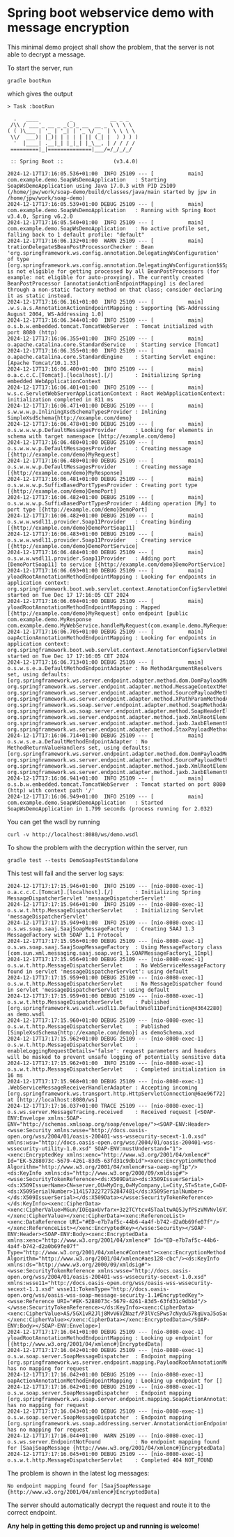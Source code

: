 # Spring boot webservice demo with message encryption

This minimal demo project shall show the problem, that the server is not able to decrypt a message.

To start the server, run

    gradle bootRun

which gives the output

    > Task :bootRun
    
      .   ____          _            __ _ _
     /\\ / ___'_ __ _ _(_)_ __  __ _ \ \ \ \
    ( ( )\___ | '_ | '_| | '_ \/ _` | \ \ \ \
     \\/  ___)| |_)| | | | | || (_| |  ) ) ) )
      '  |____| .__|_| |_|_| |_\__, | / / / /
     =========|_|==============|___/=/_/_/_/
    
     :: Spring Boot ::                (v3.4.0)
    
    2024-12-17T17:16:05.536+01:00  INFO 25109 --- [           main] com.example.demo.SoapWsDemoApplication   : Starting SoapWsDemoApplication using Java 17.0.3 with PID 25109 (/home/jpw/work/soap-demo/build/classes/java/main started by jpw in /home/jpw/work/soap-demo)
    2024-12-17T17:16:05.539+01:00 DEBUG 25109 --- [           main] com.example.demo.SoapWsDemoApplication   : Running with Spring Boot v3.4.0, Spring v6.2.0
    2024-12-17T17:16:05.540+01:00  INFO 25109 --- [           main] com.example.demo.SoapWsDemoApplication   : No active profile set, falling back to 1 default profile: "default"
    2024-12-17T17:16:06.132+01:00  WARN 25109 --- [           main] trationDelegate$BeanPostProcessorChecker : Bean 'org.springframework.ws.config.annotation.DelegatingWsConfiguration' of type [org.springframework.ws.config.annotation.DelegatingWsConfiguration$$SpringCGLIB$$0] is not eligible for getting processed by all BeanPostProcessors (for example: not eligible for auto-proxying). The currently created BeanPostProcessor [annotationActionEndpointMapping] is declared through a non-static factory method on that class; consider declaring it as static instead.
    2024-12-17T17:16:06.161+01:00  INFO 25109 --- [           main] .w.s.a.s.AnnotationActionEndpointMapping : Supporting [WS-Addressing August 2004, WS-Addressing 1.0]
    2024-12-17T17:16:06.344+01:00  INFO 25109 --- [           main] o.s.b.w.embedded.tomcat.TomcatWebServer  : Tomcat initialized with port 8080 (http)
    2024-12-17T17:16:06.355+01:00  INFO 25109 --- [           main] o.apache.catalina.core.StandardService   : Starting service [Tomcat]
    2024-12-17T17:16:06.355+01:00  INFO 25109 --- [           main] o.apache.catalina.core.StandardEngine    : Starting Servlet engine: [Apache Tomcat/10.1.33]
    2024-12-17T17:16:06.400+01:00  INFO 25109 --- [           main] o.a.c.c.C.[Tomcat].[localhost].[/]       : Initializing Spring embedded WebApplicationContext
    2024-12-17T17:16:06.401+01:00  INFO 25109 --- [           main] w.s.c.ServletWebServerApplicationContext : Root WebApplicationContext: initialization completed in 811 ms
    2024-12-17T17:16:06.471+01:00 DEBUG 25109 --- [           main] s.w.w.w.p.InliningXsdSchemaTypesProvider : Inlining SimpleXsdSchema{http://example.com/demo}
    2024-12-17T17:16:06.478+01:00 DEBUG 25109 --- [           main] o.s.w.w.w.p.DefaultMessagesProvider      : Looking for elements in schema with target namespace [http://example.com/demo]
    2024-12-17T17:16:06.480+01:00 DEBUG 25109 --- [           main] o.s.w.w.w.p.DefaultMessagesProvider      : Creating message [{http://example.com/demo}MyRequest]
    2024-12-17T17:16:06.480+01:00 DEBUG 25109 --- [           main] o.s.w.w.w.p.DefaultMessagesProvider      : Creating message [{http://example.com/demo}MyResponse]
    2024-12-17T17:16:06.481+01:00 DEBUG 25109 --- [           main] o.s.w.w.w.p.SuffixBasedPortTypesProvider : Creating port type [{http://example.com/demo}DemoPort]
    2024-12-17T17:16:06.482+01:00 DEBUG 25109 --- [           main] o.s.w.w.w.p.SuffixBasedPortTypesProvider : Adding operation [My] to port type [{http://example.com/demo}DemoPort]
    2024-12-17T17:16:06.482+01:00 DEBUG 25109 --- [           main] o.s.w.w.wsdl11.provider.Soap11Provider   : Creating binding [{http://example.com/demo}DemoPortSoap11]
    2024-12-17T17:16:06.483+01:00 DEBUG 25109 --- [           main] o.s.w.w.wsdl11.provider.Soap11Provider   : Creating service [{http://example.com/demo}DemoPortService]
    2024-12-17T17:16:06.484+01:00 DEBUG 25109 --- [           main] o.s.w.w.wsdl11.provider.Soap11Provider   : Adding port [DemoPortSoap11] to service [{http://example.com/demo}DemoPortService]
    2024-12-17T17:16:06.693+01:00 DEBUG 25109 --- [           main] yloadRootAnnotationMethodEndpointMapping : Looking for endpoints in application context: org.springframework.boot.web.servlet.context.AnnotationConfigServletWebServerApplicationContext@78a773fd, started on Tue Dec 17 17:16:05 CET 2024
    2024-12-17T17:16:06.694+01:00 DEBUG 25109 --- [           main] yloadRootAnnotationMethodEndpointMapping : Mapped [{http://example.com/demo}MyRequest] onto endpoint [public com.example.demo.MyResponse com.example.demo.MyWebService.handleMyRequest(com.example.demo.MyRequest)]
    2024-12-17T17:16:06.705+01:00 DEBUG 25109 --- [           main] oapActionAnnotationMethodEndpointMapping : Looking for endpoints in application context: org.springframework.boot.web.servlet.context.AnnotationConfigServletWebServerApplicationContext@78a773fd, started on Tue Dec 17 17:16:05 CET 2024
    2024-12-17T17:16:06.713+01:00 DEBUG 25109 --- [           main] o.s.w.s.e.a.DefaultMethodEndpointAdapter : No MethodArgumentResolvers set, using defaults: [org.springframework.ws.server.endpoint.adapter.method.dom.DomPayloadMethodProcessor@551e4c6d, org.springframework.ws.server.endpoint.adapter.method.MessageContextMethodArgumentResolver@625a9c5d, org.springframework.ws.server.endpoint.adapter.method.SourcePayloadMethodProcessor@5d1e0fbb, org.springframework.ws.server.endpoint.adapter.method.XPathParamMethodArgumentResolver@2eed37f4, org.springframework.ws.soap.server.endpoint.adapter.method.SoapMethodArgumentResolver@9b76b60, org.springframework.ws.soap.server.endpoint.adapter.method.SoapHeaderElementMethodArgumentResolver@3fb9a67f, org.springframework.ws.server.endpoint.adapter.method.jaxb.XmlRootElementPayloadMethodProcessor@127705e4, org.springframework.ws.server.endpoint.adapter.method.jaxb.JaxbElementPayloadMethodProcessor@5562c2c9, org.springframework.ws.server.endpoint.adapter.method.StaxPayloadMethodArgumentResolver@673c4f6e]
    2024-12-17T17:16:06.714+01:00 DEBUG 25109 --- [           main] o.s.w.s.e.a.DefaultMethodEndpointAdapter : No MethodReturnValueHandlers set, using defaults: [org.springframework.ws.server.endpoint.adapter.method.dom.DomPayloadMethodProcessor@15c487a8, org.springframework.ws.server.endpoint.adapter.method.SourcePayloadMethodProcessor@3f36e8d1, org.springframework.ws.server.endpoint.adapter.method.jaxb.XmlRootElementPayloadMethodProcessor@7c011174, org.springframework.ws.server.endpoint.adapter.method.jaxb.JaxbElementPayloadMethodProcessor@794366a5]
    2024-12-17T17:16:06.941+01:00  INFO 25109 --- [           main] o.s.b.w.embedded.tomcat.TomcatWebServer  : Tomcat started on port 8080 (http) with context path '/'
    2024-12-17T17:16:06.949+01:00  INFO 25109 --- [           main] com.example.demo.SoapWsDemoApplication   : Started SoapWsDemoApplication in 1.799 seconds (process running for 2.032)
    
You can get the wsdl by running

    curl -v http://localhost:8080/ws/demo.wsdl

To show the problem with the decryption within the server, run

    gradle test --tests DemoSoapTestStandalone
    
This test will fail and the server log says:

    2024-12-17T17:17:15.946+01:00  INFO 25109 --- [nio-8080-exec-1] o.a.c.c.C.[Tomcat].[localhost].[/]       : Initializing Spring MessageDispatcherServlet 'messageDispatcherServlet'
    2024-12-17T17:17:15.946+01:00  INFO 25109 --- [nio-8080-exec-1] o.s.w.t.http.MessageDispatcherServlet    : Initializing Servlet 'messageDispatcherServlet'
    2024-12-17T17:17:15.949+01:00  INFO 25109 --- [nio-8080-exec-1] o.s.ws.soap.saaj.SaajSoapMessageFactory  : Creating SAAJ 1.3 MessageFactory with SOAP 1.1 Protocol
    2024-12-17T17:17:15.956+01:00 DEBUG 25109 --- [nio-8080-exec-1] o.s.ws.soap.saaj.SaajSoapMessageFactory  : Using MessageFactory class [com.sun.xml.messaging.saaj.soap.ver1_1.SOAPMessageFactory1_1Impl]
    2024-12-17T17:17:15.956+01:00 DEBUG 25109 --- [nio-8080-exec-1] o.s.w.t.http.MessageDispatcherServlet    : No WebServiceMessageFactory found in servlet 'messageDispatcherServlet': using default
    2024-12-17T17:17:15.959+01:00 DEBUG 25109 --- [nio-8080-exec-1] o.s.w.t.http.MessageDispatcherServlet    : No MessageDispatcher found in servlet 'messageDispatcherServlet': using default
    2024-12-17T17:17:15.959+01:00 DEBUG 25109 --- [nio-8080-exec-1] o.s.w.t.http.MessageDispatcherServlet    : Published [org.springframework.ws.wsdl.wsdl11.DefaultWsdl11Definition@43642280] as demo.wsdl
    2024-12-17T17:17:15.960+01:00 DEBUG 25109 --- [nio-8080-exec-1] o.s.w.t.http.MessageDispatcherServlet    : Published [SimpleXsdSchema{http://example.com/demo}] as demoSchema.xsd
    2024-12-17T17:17:15.962+01:00 DEBUG 25109 --- [nio-8080-exec-1] o.s.w.t.http.MessageDispatcherServlet    : enableLoggingRequestDetails='false': request parameters and headers will be masked to prevent unsafe logging of potentially sensitive data
    2024-12-17T17:17:15.962+01:00  INFO 25109 --- [nio-8080-exec-1] o.s.w.t.http.MessageDispatcherServlet    : Completed initialization in 16 ms
    2024-12-17T17:17:15.968+01:00 DEBUG 25109 --- [nio-8080-exec-1] .WebServiceMessageReceiverHandlerAdapter : Accepting incoming [org.springframework.ws.transport.http.HttpServletConnection@6ae96f72] at [http://localhost:8080/ws]
    2024-12-17T17:17:16.037+01:00 TRACE 25109 --- [nio-8080-exec-1] o.s.ws.server.MessageTracing.received    : Received request [<SOAP-ENV:Envelope xmlns:SOAP-ENV="http://schemas.xmlsoap.org/soap/envelope/"><SOAP-ENV:Header><wsse:Security xmlns:wsse="http://docs.oasis-open.org/wss/2004/01/oasis-200401-wss-wssecurity-secext-1.0.xsd" xmlns:wsu="http://docs.oasis-open.org/wss/2004/01/oasis-200401-wss-wssecurity-utility-1.0.xsd" SOAP-ENV:mustUnderstand="1"><xenc:EncryptedKey xmlns:xenc="http://www.w3.org/2001/04/xmlenc#" Id="EK-5288073c-5679-4261-83d5-63fd31c9db1d"><xenc:EncryptionMethod Algorithm="http://www.w3.org/2001/04/xmlenc#rsa-oaep-mgf1p"/><ds:KeyInfo xmlns:ds="http://www.w3.org/2000/09/xmldsig#"><wsse:SecurityTokenReference><ds:X509Data><ds:X509IssuerSerial><ds:X509IssuerName>CN=server,OU=MyOrg,O=MyCompany,L=City,ST=State,C=DE</ds:X509IssuerName><ds:X509SerialNumber>11415732272752847481</ds:X509SerialNumber></ds:X509IssuerSerial></ds:X509Data></wsse:SecurityTokenReference></ds:KeyInfo><xenc:CipherData><xenc:CipherValue>MGun/IOEqaxUvfarx+3z2TCYtcv4STaaltwAQ5JyfPSzVMVNvl6VI5y+aU0u/nKHJWnxP9mQfuTfs2AxihOOg0chm01g44gTQpSkwqMkyGSDtH6mWH/o2U4NenuxKgXlRowrHyrD7Ik7rdmchK88XksGCZ/drj9FVgqDlaPYtpN7WTm157z2OkwR6Oye8NZ93/2nyzbQERCxp7jg2a7xA2ymcLQVyXSiLa0HvNw1TLS9DxJixw7Io7+IPHyobMRD5OLz7ZXxzNIvTPSFMhe2VAuzwrqWEguGzkC+RD3UAy/mXGcLff47MMBuEpasmsu4X7AntQxZqO9zM2x82pqr6A==</xenc:CipherValue></xenc:CipherData><xenc:ReferenceList><xenc:DataReference URI="#ED-e7b7af5c-44b6-4a4f-b742-d2a0b69fe07f"/></xenc:ReferenceList></xenc:EncryptedKey></wsse:Security></SOAP-ENV:Header><SOAP-ENV:Body><xenc:EncryptedData xmlns:xenc="http://www.w3.org/2001/04/xmlenc#" Id="ED-e7b7af5c-44b6-4a4f-b742-d2a0b69fe07f" Type="http://www.w3.org/2001/04/xmlenc#Content"><xenc:EncryptionMethod Algorithm="http://www.w3.org/2001/04/xmlenc#aes128-cbc"/><ds:KeyInfo xmlns:ds="http://www.w3.org/2000/09/xmldsig#"><wsse:SecurityTokenReference xmlns:wsse="http://docs.oasis-open.org/wss/2004/01/oasis-200401-wss-wssecurity-secext-1.0.xsd" xmlns:wsse11="http://docs.oasis-open.org/wss/oasis-wss-wssecurity-secext-1.1.xsd" wsse11:TokenType="http://docs.oasis-open.org/wss/oasis-wss-soap-message-security-1.1#EncryptedKey"><wsse:Reference URI="#EK-5288073c-5679-4261-83d5-63fd31c9db1d"/></wsse:SecurityTokenReference></ds:KeyInfo><xenc:CipherData><xenc:CipherValue>AS/5GX1vR2Jlj8MvV6VZNazf/P3lVcSPws7cNydu57kgUvaJ5oSaqbytfAW5AkVJCQJAbZRhq1GIBRzsnoA71I0iToEXSxagH8W5Grv6T6eXUWsBBjl4ehdYxwpzcGI1aM5XahOF6fIn1hNCyRA5LA==</xenc:CipherValue></xenc:CipherData></xenc:EncryptedData></SOAP-ENV:Body></SOAP-ENV:Envelope>]
    2024-12-17T17:17:16.041+01:00 DEBUG 25109 --- [nio-8080-exec-1] yloadRootAnnotationMethodEndpointMapping : Looking up endpoint for [{http://www.w3.org/2001/04/xmlenc#}EncryptedData]
    2024-12-17T17:17:16.042+01:00 DEBUG 25109 --- [nio-8080-exec-1] o.s.w.soap.server.SoapMessageDispatcher  : Endpoint mapping [org.springframework.ws.server.endpoint.mapping.PayloadRootAnnotationMethodEndpointMapping@6bc1e48e] has no mapping for request
    2024-12-17T17:17:16.042+01:00 DEBUG 25109 --- [nio-8080-exec-1] oapActionAnnotationMethodEndpointMapping : Looking up endpoint for []
    2024-12-17T17:17:16.042+01:00 DEBUG 25109 --- [nio-8080-exec-1] o.s.w.soap.server.SoapMessageDispatcher  : Endpoint mapping [org.springframework.ws.soap.server.endpoint.mapping.SoapActionAnnotationMethodEndpointMapping@38f895d4] has no mapping for request
    2024-12-17T17:17:16.043+01:00 DEBUG 25109 --- [nio-8080-exec-1] o.s.w.soap.server.SoapMessageDispatcher  : Endpoint mapping [org.springframework.ws.soap.addressing.server.AnnotationActionEndpointMapping@5539aaed] has no mapping for request
    2024-12-17T17:17:16.044+01:00  WARN 25109 --- [nio-8080-exec-1] o.s.ws.server.EndpointNotFound           : No endpoint mapping found for [SaajSoapMessage {http://www.w3.org/2001/04/xmlenc#}EncryptedData]
    2024-12-17T17:17:16.045+01:00 DEBUG 25109 --- [nio-8080-exec-1] o.s.w.t.http.MessageDispatcherServlet    : Completed 404 NOT_FOUND
The problem is shown in the latest log messages:

    No endpoint mapping found for [SaajSoapMessage {http://www.w3.org/2001/04/xmlenc#}EncryptedData]
    
The server should automatically decrypt the request and route it to the correct endpoint.

**Any help in getting this demo project up and running is welcome!**